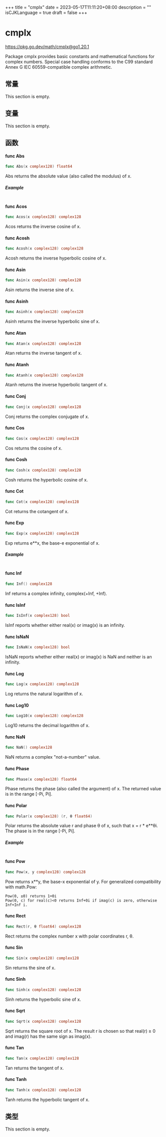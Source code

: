 +++
title = "cmplx"
date = 2023-05-17T11:11:20+08:00
description = ""
isCJKLanguage = true
draft = false
+++
# cmplx

https://pkg.go.dev/math/cmplx@go1.20.1



Package cmplx provides basic constants and mathematical functions for complex numbers. Special case handling conforms to the C99 standard Annex G IEC 60559-compatible complex arithmetic.









## 常量 

This section is empty.

## 变量

This section is empty.

## 函数

#### func Abs 

``` go 
func Abs(x complex128) float64
```

Abs returns the absolute value (also called the modulus) of x.

##### Example
``` go 
```

#### func Acos 

``` go 
func Acos(x complex128) complex128
```

Acos returns the inverse cosine of x.

#### func Acosh 

``` go 
func Acosh(x complex128) complex128
```

Acosh returns the inverse hyperbolic cosine of x.

#### func Asin 

``` go 
func Asin(x complex128) complex128
```

Asin returns the inverse sine of x.

#### func Asinh 

``` go 
func Asinh(x complex128) complex128
```

Asinh returns the inverse hyperbolic sine of x.

#### func Atan 

``` go 
func Atan(x complex128) complex128
```

Atan returns the inverse tangent of x.

#### func Atanh 

``` go 
func Atanh(x complex128) complex128
```

Atanh returns the inverse hyperbolic tangent of x.

#### func Conj 

``` go 
func Conj(x complex128) complex128
```

Conj returns the complex conjugate of x.

#### func Cos 

``` go 
func Cos(x complex128) complex128
```

Cos returns the cosine of x.

#### func Cosh 

``` go 
func Cosh(x complex128) complex128
```

Cosh returns the hyperbolic cosine of x.

#### func Cot 

``` go 
func Cot(x complex128) complex128
```

Cot returns the cotangent of x.

#### func Exp 

``` go 
func Exp(x complex128) complex128
```

Exp returns e**x, the base-e exponential of x.

##### Example
``` go 
```

#### func Inf 

``` go 
func Inf() complex128
```

Inf returns a complex infinity, complex(+Inf, +Inf).

#### func IsInf 

``` go 
func IsInf(x complex128) bool
```

IsInf reports whether either real(x) or imag(x) is an infinity.

#### func IsNaN 

``` go 
func IsNaN(x complex128) bool
```

IsNaN reports whether either real(x) or imag(x) is NaN and neither is an infinity.

#### func Log 

``` go 
func Log(x complex128) complex128
```

Log returns the natural logarithm of x.

#### func Log10 

``` go 
func Log10(x complex128) complex128
```

Log10 returns the decimal logarithm of x.

#### func NaN 

``` go 
func NaN() complex128
```

NaN returns a complex "not-a-number" value.

#### func Phase 

``` go 
func Phase(x complex128) float64
```

Phase returns the phase (also called the argument) of x. The returned value is in the range [-Pi, Pi].

#### func Polar 

``` go 
func Polar(x complex128) (r, θ float64)
```

Polar returns the absolute value r and phase θ of x, such that x = r * e**θi. The phase is in the range [-Pi, Pi].

##### Example
``` go 
```

#### func Pow 

``` go 
func Pow(x, y complex128) complex128
```

Pow returns x**y, the base-x exponential of y. For generalized compatibility with math.Pow:

```
Pow(0, ±0) returns 1+0i
Pow(0, c) for real(c)<0 returns Inf+0i if imag(c) is zero, otherwise Inf+Inf i.
```

#### func Rect 

``` go 
func Rect(r, θ float64) complex128
```

Rect returns the complex number x with polar coordinates r, θ.

#### func Sin 

``` go 
func Sin(x complex128) complex128
```

Sin returns the sine of x.

#### func Sinh 

``` go 
func Sinh(x complex128) complex128
```

Sinh returns the hyperbolic sine of x.

#### func Sqrt 

``` go 
func Sqrt(x complex128) complex128
```

Sqrt returns the square root of x. The result r is chosen so that real(r) ≥ 0 and imag(r) has the same sign as imag(x).

#### func Tan 

``` go 
func Tan(x complex128) complex128
```

Tan returns the tangent of x.

#### func Tanh 

``` go 
func Tanh(x complex128) complex128
```

Tanh returns the hyperbolic tangent of x.

## 类型

This section is empty.